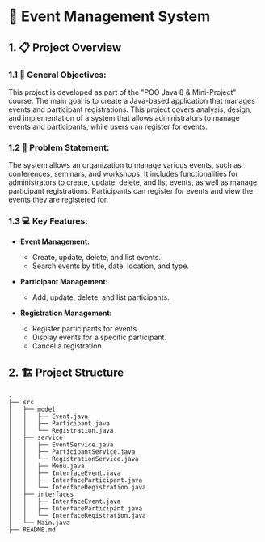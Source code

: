 # 🌟 Event Management System

## 1. 📋 Project Overview

### 1.1 🎯 General Objectives:
This project is developed as part of the "POO Java 8 & Mini-Project" course. The main goal is to create a Java-based application that manages events and participant registrations. This project covers analysis, design, and implementation of a system that allows administrators to manage events and participants, while users can register for events.

### 1.2 📝 Problem Statement:

The system allows an organization to manage various events, such as conferences, seminars, and workshops. It includes functionalities for administrators to create, update, delete, and list events, as well as manage participant registrations. Participants can register for events and view the events they are registered for.

### 1.3 💻 Key Features:
- **Event Management:**
  - Create, update, delete, and list events.
  - Search events by title, date, location, and type.
  
- **Participant Management:**
  - Add, update, delete, and list participants.
  
- **Registration Management:**
  - Register participants for events.
  - Display events for a specific participant.
  - Cancel a registration.

## 2. 🏗️ Project Structure

```plaintext
.
├── src
│   ├── model
│   │   ├── Event.java
│   │   ├── Participant.java
│   │   └── Registration.java
│   ├── service
│   │   ├── EventService.java
│   │   ├── ParticipantService.java
│   │   └── RegistrationService.java
│   │   ├── Menu.java
│   │   ├── InterfaceEvent.java
│   │   ├── InterfaceParticipant.java
│   │   └── InterfaceRegistration.java
│   ├── interfaces
│   │   ├── InterfaceEvent.java
│   │   ├── InterfaceParticipant.java
│   │   └── InterfaceRegistration.java
│   └── Main.java
├── README.md
